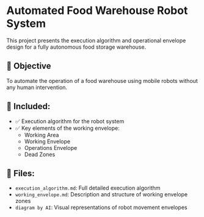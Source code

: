 # Automated Food Warehouse Robot System

This project presents the execution algorithm and operational envelope design for a fully autonomous food storage warehouse.

## 🔧 Objective
To automate the operation of a food warehouse using mobile robots without any human intervention.

## 📌 Included:
- ✅ Execution algorithm for the robot system
- ✅ Key elements of the working envelope:
  - Working Area
  - Working Envelope
  - Operations Envelope
  - Dead Zones

## 📂 Files:
- `execution_algorithm.md`: Full detailed execution algorithm
- `working_envelope.md`: Description and structure of working envelope zones
- `diagram by AI`: Visual representations of robot movement envelopes
